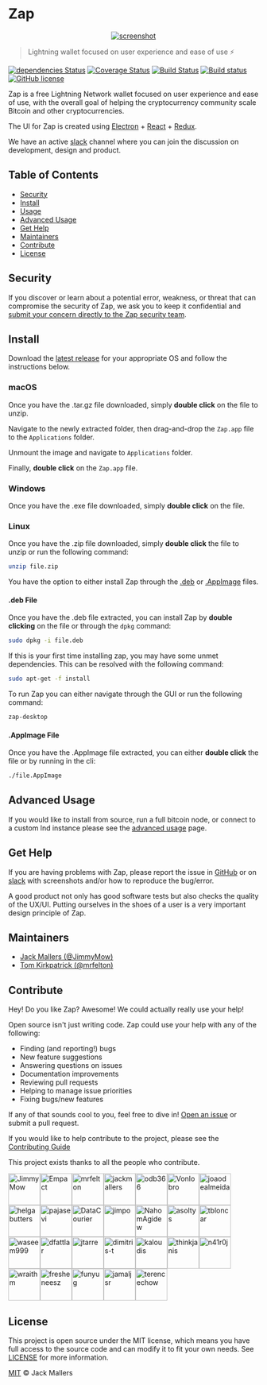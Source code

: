 # Zap

<p align='center'>
  <a href='https://zap.jackmallers.com'>
    <img src='https://imgur.com/svn8Jrw.jpg' alt='screenshot' />
  </a>
</p>

> Lightning wallet focused on user experience and ease of use ⚡️

[![dependencies Status](https://david-dm.org/LN-Zap/zap-desktop/status.svg)](https://david-dm.org/LN-Zap/zap-desktop)
[![Coverage Status](https://coveralls.io/repos/github/LN-Zap/zap-desktop/badge.svg?branch=master)](https://coveralls.io/github/LN-Zap/zap-desktop?branch=master)
[![Build Status](https://img.shields.io/travis/LN-Zap/zap-desktop/master.svg?style=flat-green&label=mac%20/%20linux&logo=travis)](https://travis-ci.org/LN-Zap/zap-desktop)
[![Build status](https://img.shields.io/appveyor/ci/LN-Zap/zap-desktop/master.svg?style=flat-green&label=windows&logo=appveyor)](https://ci.appveyor.com/project/LN-Zap/zap-desktop/branch/master)
[![GitHub license](https://img.shields.io/github/license/LN-Zap/zap-desktop.svg?style=flat-green)](LICENSE)

Zap is a free Lightning Network wallet focused on user experience and ease of use, with the overall goal of helping the cryptocurrency community scale Bitcoin and other cryptocurrencies.

The UI for Zap is created using
[Electron](https://electron.atom.io/) + [React](https://facebook.github.io/react/) + [Redux](https://github.com/reactjs/redux/tree/master/docs).

We have an active [slack][slack] channel where you can join the discussion on development, design and product.

## Table of Contents

- [Security](#security)
- [Install](#install)
- [Usage](#usage)
- [Advanced Usage](#advanced-usage)
- [Get Help](#get-help)
- [Maintainers](#maintainers)
- [Contribute](#contribute)
- [License](#license)

## Security

If you discover or learn about a potential error, weakness, or threat that can compromise the security of Zap, we ask you to keep it confidential and [submit your concern directly to the Zap security team](mailto:jimmymowschess@gmail.com?subject=[GitHub]%20Zap%20Security).

## Install

Download the [latest release][releases] for your appropriate OS and follow the instructions below.

### macOS

Once you have the .tar.gz file downloaded, simply **double click** on the file to unzip.

Navigate to the newly extracted folder, then drag-and-drop the `Zap.app` file to the `Applications` folder.

Unmount the image and navigate to `Applications` folder.

Finally, **double click** on the `Zap.app` file.

### Windows

Once you have the .exe file downloaded, simply **double click** on the file.

### Linux

Once you have the .zip file downloaded, simply **double click** the file to unzip or run the following command:

```bash
unzip file.zip
```

You have the option to either install Zap through the [.deb](#.deb-file) or [.AppImage](#.appimage-file) files.

#### .deb File

Once you have the .deb file extracted, you can install Zap by **double clicking** on the file or through the `dpkg` command:

```bash
sudo dpkg -i file.deb
```

If this is your first time installing zap, you may have some unmet dependencies. This can be resolved with the following command:

```bash
sudo apt-get -f install
```

To run Zap you can either navigate through the GUI or run the following command:

```bash
zap-desktop
```

#### .AppImage File

Once you have the .AppImage file extracted, you can either **double click** the file or by running in the cli:

```bash
./file.AppImage
```

## Advanced Usage

If you would like to install from source, run a full bitcoin node, or connect to a custom lnd instance please see the [advanced usage](ADVANCED.md) page.

## Get Help

If you are having problems with Zap, please report the issue in [GitHub][issues] or on [slack][slack] with screenshots and/or how to reproduce the bug/error.

A good product not only has good software tests but also checks the quality of the UX/UI. Putting ourselves in the shoes of a user is a very important design principle of Zap.

## Maintainers

- [Jack Mallers (@JimmyMow)](https://github.com/JimmyMow)
- [Tom Kirkpatrick (@mrfelton)](https://github.com/mrfelton)

## Contribute

Hey! Do you like Zap? Awesome! We could actually really use your help!

Open source isn't just writing code. Zap could use your help with any of the following:

- Finding (and reporting!) bugs
- New feature suggestions
- Answering questions on issues
- Documentation improvements
- Reviewing pull requests
- Helping to manage issue priorities
- Fixing bugs/new features

If any of that sounds cool to you, feel free to dive in! [Open an issue][issues] or submit a pull request.

If you would like to help contribute to the project, please see the [Contributing Guide](CONTRIBUTING.md)

This project exists thanks to all the people who contribute.

[<img alt="JimmyMow" src="https://avatars2.githubusercontent.com/u/4040039?v=4&s=64" width="64">](https://github.com/JimmyMow)[<img alt="Empact" src="https://avatars2.githubusercontent.com/u/5470?v=4&s=64" width="64">](https://github.com/Empact)[<img alt="mrfelton" src="https://avatars0.githubusercontent.com/u/200251?v=4&s=64" width="64">](https://github.com/mrfelton)[<img alt="jackmallers" src="https://avatars3.githubusercontent.com/u/30220954?v=4&s=64" width="64">](https://github.com/jackmallers)[<img alt="odb366" src="https://avatars3.githubusercontent.com/u/14116101?v=4&s=64" width="64">](https://github.com/odb366)[<img alt="VonIobro" src="https://avatars2.githubusercontent.com/u/61939?v=4&s=64" width="64">](https://github.com/VonIobro)[<img alt="joaodealmeida" src="https://avatars3.githubusercontent.com/u/5623455?v=4&s=64" width="64">](https://github.com/joaodealmeida)[<img alt="helgabutters" src="https://avatars2.githubusercontent.com/u/8001978?v=4&s=64" width="64">](https://github.com/helgabutters)[<img alt="pajasevi" src="https://avatars3.githubusercontent.com/u/2407408?v=4&s=64" width="64">](https://github.com/pajasevi)[<img alt="DataCourier" src="https://avatars1.githubusercontent.com/u/35670446?v=4&s=64" width="64">](https://github.com/DataCourier)[<img alt="jimpo" src="https://avatars3.githubusercontent.com/u/881253?v=4&s=64" width="64">](https://github.com/jimpo)[<img alt="NahomAgidew" src="https://avatars2.githubusercontent.com/u/11695305?v=4&s=64" width="64">](https://github.com/NahomAgidew)[<img alt="asoltys" src="https://avatars0.githubusercontent.com/u/7641?v=4&s=64" width="64">](https://github.com/asoltys)[<img alt="tbloncar" src="https://avatars1.githubusercontent.com/u/2092395?v=4&s=64" width="64">](https://github.com/tbloncar)[<img alt="waseem999" src="https://avatars3.githubusercontent.com/u/17360809?v=4&s=64" width="64">](https://github.com/waseem999)[<img alt="dfattlar" src="https://avatars3.githubusercontent.com/u/4843270?v=4&s=64" width="64">](https://github.com/dfattlar)[<img alt="jtarre" src="https://avatars1.githubusercontent.com/u/1143894?v=4&s=64" width="64">](https://github.com/jtarre)[<img alt="dimitris-t" src="https://avatars1.githubusercontent.com/u/8949706?v=4&s=64" width="64">](https://github.com/dimitris-t)[<img alt="kaloudis" src="https://avatars2.githubusercontent.com/u/1878621?v=4&s=64" width="64">](https://github.com/kaloudis)[<img alt="thinkjanis" src="https://avatars1.githubusercontent.com/u/31632325?v=4&s=64" width="64">](https://github.com/thinkjanis)[<img alt="n41r0j" src="https://avatars0.githubusercontent.com/u/10341677?v=4&s=64" width="64">](https://github.com/n41r0j)[<img alt="wraithm" src="https://avatars3.githubusercontent.com/u/1512913?v=4&s=64" width="64">](https://github.com/wraithm)[<img alt="fresheneesz" src="https://avatars3.githubusercontent.com/u/149531?v=4&s=64" width="64">](https://github.com/fresheneesz)[<img alt="funyug" src="https://avatars2.githubusercontent.com/u/8094201?v=4&s=64" width="64">](https://github.com/funyug)[<img alt="jamaljsr" src="https://avatars2.githubusercontent.com/u/1356600?v=4&s=64" width="64">](https://github.com/jamaljsr)[<img alt="terencechow" src="https://avatars0.githubusercontent.com/u/1937276?v=4&s=64" width="64">](https://github.com/terencechow)

## License

This project is open source under the MIT license, which means you have full access to the source code and can modify it to fit your own needs. See [LICENSE](LICENSE) for more information.

[MIT](LICENSE) © Jack Mallers

[issues]: https://github.com/LN-Zap/zap-desktop/issues
[releases]: https://github.com/LN-Zap/zap-desktop/releases
[slack]: https://join.slack.com/t/zaphq/shared_invite/enQtMzgyNDA2NDI2Nzg0LTQwZWQ2ZWEzOWFhMjRiNWZkZWMwYTA4MzA5NzhjMDNhNTM5YzliNDA4MmZkZWZkZTFmODM4ODJkYzU3YmI3ZmI
